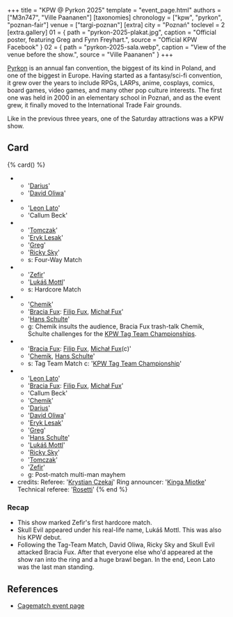 +++
title = "KPW @ Pyrkon 2025"
template = "event_page.html"
authors = ["M3n747", "Ville Paananen"]
[taxonomies]
chronology = ["kpw", "pyrkon", "poznan-fair"]
venue = ["targi-poznan"]
[extra]
city = "Poznań"
toclevel = 2
[extra.gallery]
01 = { path = "pyrkon-2025-plakat.jpg", caption = "Official poster, featuring Greg and Fynn Freyhart.", source = "Official KPW Facebook" }
02 = { path = "pyrkon-2025-sala.webp", caption = "View of the venue before the show.", source = "Ville Paananen" }
+++

[Pyrkon][pyrkon] is an annual fan convention, the biggest of its kind in Poland, and one of the biggest in Europe. Having started as a fantasy/sci-fi convention, it grew over the years to include RPGs, LARPs, anime, cosplays, comics, board games, video games, and many other pop culture interests. The first one was held in 2000 in an elementary school in Poznań, and as the event grew, it finally moved to the International Trade Fair grounds.

Like in the previous three years, one of the Saturday attractions was a KPW show.

## Card

{% card() %}

- - '[Darius](@/w/darius.md)'
  - '[David Oliwa](@/w/david-oliwa.md)'
- - '[Leon Lato](@/w/leon-lato.md)'
  - 'Callum Beck'
- - '[Tomczak](@/w/tomczak.md)'
  - '[Eryk Lesak](@/w/eryk-lesak.md)'
  - '[Greg](@/w/greg.md)'
  - '[Ricky Sky](@/w/ricky-sky.md)'
  - s: Four-Way Match
- - '[Zefir](@/w/zefir.md)'
  - '[Lukáš Mottl](@/w/skull-evil.md)'
  - s: Hardcore Match
- - '[Chemik](@/w/chemik.md)'
  - '[Bracia Fux](@/tt/bracia-fux.md): [Filip Fux](@/w/filip-fux.md), [Michał Fux](@/w/michal-fux.md)'
  - '[Hans Schulte](@/w/hans-schulte.md)'
  - g: Chemik insults the audience, Bracia Fux trash-talk Chemik, Schulte challenges for the [KPW Tag Team Championships](@/c/kpw-tag-team-championship.md).
- - '[Bracia Fux](@/tt/bracia-fux.md): [Filip Fux](@/w/filip-fux.md), [Michał Fux](@/w/michal-fux.md)(c)'
  - '[Chemik](@/w/chemik.md), [Hans Schulte](@/w/hans-schulte.md)'
  - s: Tag Team Match
    c: '[KPW Tag Team Championship](@/c/kpw-tag-team-championship.md)'
- - '[Leon Lato](@/w/leon-lato.md)'
  - '[Bracia Fux](@/tt/bracia-fux.md): [Filip Fux](@/w/filip-fux.md), [Michał Fux](@/w/michal-fux.md)'
  - 'Callum Beck'
  - '[Chemik](@/w/chemik.md)'
  - '[Darius](@/w/darius.md)'
  - '[David Oliwa](@/w/david-oliwa.md)'
  - '[Eryk Lesak](@/w/eryk-lesak.md)'
  - '[Greg](@/w/greg.md)'
  - '[Hans Schulte](@/w/hans-schulte.md)'
  - '[Lukáš Mottl](@/w/skull-evil.md)'
  - '[Ricky Sky](@/w/ricky-sky.md)'
  - '[Tomczak](@/w/tomczak.md)'
  - '[Zefir](@/w/zefir.md)'
  - g: Post-match multi-man mayhem
- credits:
    Referee: '[Krystian Czekaj](@/w/krystian-czekaj.md)'
    Ring announcer: '[Kinga Miotke](@/w/kinga-miotke.md)'
    Technical referee: '[Rosetti](@/w/rosetti.md)'
{% end %}

### Recap

* This show marked Zefir's first hardcore match.
* Skull Evil appeared under his real-life name, Lukáš Mottl. This was also his KPW debut.
* Following the Tag-Team Match, David Oliwa, Ricky Sky and Skull Evil attacked Bracia Fux. After that everyone else who'd appeared at the show ran into the ring and a huge brawl began. In the end, Leon Lato was the last man standing.

## References

* [Cagematch event page](https://www.cagematch.net/?id=1&nr=427941)

[pyrkon]: https://en.wikipedia.org/wiki/Pyrkon

